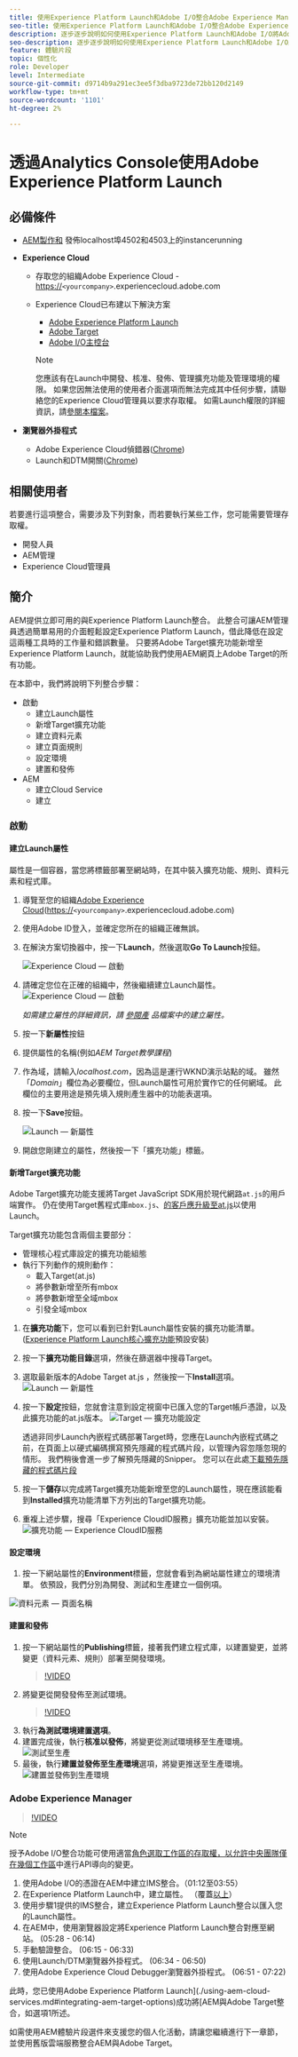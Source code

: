 ```yaml
---
title: 使用Experience Platform Launch和Adobe I/O整合Adobe Experience Manager與Adobe Target
seo-title: 使用Experience Platform Launch和Adobe I/O整合Adobe Experience Manager與Adobe Target
description: 逐步逐步說明如何使用Experience Platform Launch和Adobe I/O將Adobe Experience Manager與Adobe Target整合
seo-description: 逐步逐步說明如何使用Experience Platform Launch和Adobe I/O將Adobe Experience Manager與Adobe Target整合
feature: 體驗片段
topic: 個性化
role: Developer
level: Intermediate
source-git-commit: d9714b9a291ec3ee5f3dba9723de72bb120d2149
workflow-type: tm+mt
source-wordcount: '1101'
ht-degree: 2%

---
```



# 透過Analytics Console使用Adobe Experience Platform Launch

## 必備條件

* [AEM製作和](./implementation.md#set-up-aem) 發佈localhost埠4502和4503上的instancerunning
* **Experience Cloud**
   * 存取您的組織Adobe Experience Cloud - <https://>`<yourcompany>`.experiencecloud.adobe.com
   * Experience Cloud已布建以下解決方案
      * [Adobe Experience Platform Launch](https://experiencecloud.adobe.com)
      * [Adobe Target](https://experiencecloud.adobe.com)
      * [Adobe I/O主控台](https://console.adobe.io)

      >[!NOTE]
      >您應該有在Launch中開發、核准、發佈、管理擴充功能及管理環境的權限。 如果您因無法使用的使用者介面選項而無法完成其中任何步驟，請聯絡您的Experience Cloud管理員以要求存取權。 如需Launch權限的詳細資訊，請[參閱本檔案](https://docs.adobelaunch.com/administration/user-permissions)。


* **瀏覽器外掛程式**
   * Adobe Experience Cloud偵錯器([Chrome](https://chrome.google.com/webstore/detail/adobe-experience-cloud-de/ocdmogmohccmeicdhlhhgepeaijenapj))
   * Launch和DTM開關([Chrome](https://chrome.google.com/webstore/detail/launch-and-dtm-switch/nlgdemkdapolikbjimjajpmonpbpmipk))

## 相關使用者

若要進行這項整合，需要涉及下列對象，而若要執行某些工作，您可能需要管理存取權。

* 開發人員
* AEM管理
* Experience Cloud管理員

## 簡介

AEM提供立即可用的與Experience Platform Launch整合。 此整合可讓AEM管理員透過簡單易用的介面輕鬆設定Experience Platform Launch，借此降低在設定這兩種工具時的工作量和錯誤數量。 只要將Adobe Target擴充功能新增至Experience Platform Launch，就能協助我們使用AEM網頁上Adobe Target的所有功能。

在本節中，我們將說明下列整合步驟：

* 啟動
   * 建立Launch屬性
   * 新增Target擴充功能
   * 建立資料元素
   * 建立頁面規則
   * 設定環境
   * 建置和發佈
* AEM
   * 建立Cloud Service
   * 建立

### 啟動

#### 建立Launch屬性

屬性是一個容器，當您將標籤部署至網站時，在其中裝入擴充功能、規則、資料元素和程式庫。

1. 導覽至您的組織[Adobe Experience Cloud](https://experiencecloud.adobe.com/)(<https://>`<yourcompany>`.experiencecloud.adobe.com)
2. 使用Adobe ID登入，並確定您所在的組織正確無誤。
3. 在解決方案切換器中，按一下&#x200B;**Launch**，然後選取&#x200B;**Go To Launch**&#x200B;按鈕。

   ![Experience Cloud — 啟動](assets/using-launch-adobe-io/exc-cloud-launch.png)

4. 請確定您位在正確的組織中，然後繼續建立Launch屬性。
   ![Experience Cloud — 啟動](assets/using-launch-adobe-io/launch-create-property.png)

   *如需建立屬性的詳細資訊，請 [參閱產](https://docs.adobelaunch.com/administration/companies-and-properties#create-a-property) 品檔案中的建立屬性。*
5. 按一下&#x200B;**新屬性**&#x200B;按鈕
6. 提供屬性的名稱(例如&#x200B;*AEM Target教學課程*)
7. 作為域，請輸入&#x200B;*localhost.com*，因為這是運行WKND演示站點的域。 雖然「*Domain*」欄位為必要欄位，但Launch屬性可用於實作它的任何網域。 此欄位的主要用途是預先填入規則產生器中的功能表選項。
8. 按一下&#x200B;**Save**&#x200B;按鈕。

   ![Launch — 新屬性](assets/using-launch-adobe-io/exc-launch-property.png)

9. 開啟您剛建立的屬性，然後按一下「擴充功能」標籤。

#### 新增Target擴充功能

Adobe Target擴充功能支援將Target JavaScript SDK用於現代網路`at.js`的用戶端實作。 仍在使用Target舊程式庫`mbox.js`、[的客戶應升級至at.js](https://docs.adobe.com/content/help/en/target/using/implement-target/client-side/upgrading-from-atjs-1x-to-atjs-20.html)以使用Launch。

Target擴充功能包含兩個主要部分：

* 管理核心程式庫設定的擴充功能組態
* 執行下列動作的規則動作：
   * 載入Target(at.js)
   * 將參數新增至所有mbox
   * 將參數新增至全域mbox
   * 引發全域mbox

1. 在&#x200B;**擴充功能**&#x200B;下，您可以看到已針對Launch屬性安裝的擴充功能清單。 ([Experience Platform Launch核心擴充功能](https://exchange.adobe.com/experiencecloud.details.100223.adobe-launch-core-extension.html)預設安裝)
2. 按一下&#x200B;**擴充功能目錄**&#x200B;選項，然後在篩選器中搜尋Target。
3. 選取最新版本的Adobe Target at.js ，然後按一下&#x200B;**Install**選項。
   ![Launch — 新屬性](assets/using-launch-adobe-io/launch-target-extension.png)

4. 按一下&#x200B;**設定**按鈕，您就會注意到設定視窗中已匯入您的Target帳戶憑證，以及此擴充功能的at.js版本。
   ![Target — 擴充功能設定](assets/using-launch-adobe-io/launch-target-extension-2.png)

   透過非同步Launch內嵌程式碼部署Target時，您應在Launch內嵌程式碼之前，在頁面上以硬式編碼撰寫預先隱藏的程式碼片段，以管理內容忽隱忽現的情形。 我們稍後會進一步了解預先隱藏的Snipper。 您可以在此處[下載預先隱藏的程式碼片段](assets/using-launch-adobe-io/prehiding.js)

5. 按一下&#x200B;**儲存**&#x200B;以完成將Target擴充功能新增至您的Launch屬性，現在應該能看到&#x200B;**Installed**&#x200B;擴充功能清單下方列出的Target擴充功能。

6. 重複上述步驟，搜尋「Experience CloudID服務」擴充功能並加以安裝。
   ![擴充功能 — Experience CloudID服務](assets/using-launch-adobe-io/launch-extension-experience-cloud.png)

#### 設定環境

1. 按一下網站屬性的&#x200B;**Environment**&#x200B;標籤，您就會看到為網站屬性建立的環境清單。 依預設，我們分別為開發、測試和生產建立一個例項。

![資料元素 — 頁面名稱](assets/using-launch-adobe-io/launch-environment-setup.png)

#### 建置和發佈

1. 按一下網站屬性的&#x200B;**Publishing**&#x200B;標籤，接著我們建立程式庫，以建置變更，並將變更（資料元素、規則）部署至開發環境。
   >[!VIDEO](https://video.tv.adobe.com/v/28412?quality=12&learn=on)
2. 將變更從開發發佈至測試環境。
   >[!VIDEO](https://video.tv.adobe.com/v/28419?quality=12&learn=on)
3. 執行&#x200B;**為測試環境建置選項**。
4. 建置完成後，執行&#x200B;**核准以發佈**，將變更從測試環境移至生產環境。
   ![測試至生產](assets/using-launch-adobe-io/build-staging.png)
5. 最後，執行&#x200B;**建置並發佈至生產環境**選項，將變更推送至生產環境。
   ![建置並發佈到生產環境](assets/using-launch-adobe-io/build-and-publish.png)

### Adobe Experience Manager

>[!VIDEO](https://video.tv.adobe.com/v/28416?quality=12&learn=on)

>[!NOTE]
>
> 授予Adobe I/O整合功能可使用適當[角色選取工作區的存取權，以允許中央團隊僅在幾個工作區](https://docs.adobe.com/content/help/en/target/using/administer/manage-users/enterprise/configure-adobe-io-integration.html)中進行API導向的變更。

1. 使用Adobe I/O的憑證在AEM中建立IMS整合。（01:12至03:55）
2. 在Experience Platform Launch中，建立屬性。 （覆蓋[以上](#create-launch-property)）
3. 使用步驟1提供的IMS整合，建立Experience Platform Launch整合以匯入您的Launch屬性。
4. 在AEM中，使用瀏覽器設定將Experience Platform Launch整合對應至網站。 (05:28 - 06:14)
5. 手動驗證整合。 (06:15 - 06:33)
6. 使用Launch/DTM瀏覽器外掛程式。 (06:34 - 06:50)
7. 使用Adobe Experience Cloud Debugger瀏覽器外掛程式。 (06:51 - 07:22)

此時，您已使用Adobe Experience Platform Launch](./using-aem-cloud-services.md#integrating-aem-target-options)成功將[AEM與Adobe Target整合，如選項1所述。

如需使用AEM體驗片段選件來支援您的個人化活動，請讓您繼續進行下一章節，並使用舊版雲端服務整合AEM與Adobe Target。
